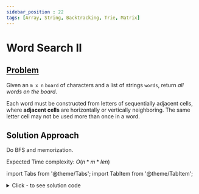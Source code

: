 ```yaml
---
sidebar_position : 22
tags: [Array, String, Backtracking, Trie, Matrix]
---
```


# Word Search II

## [Problem](https://leetcode.com/problems/word-search-ii/)

<p>Given an <code>m x n</code> <code>board</code>&nbsp;of characters and a list of strings <code>words</code>, return <em>all words on the board</em>.</p>

<p>Each word must be constructed from letters of sequentially adjacent cells, where <strong>adjacent cells</strong> are horizontally or vertically neighboring. The same letter cell may not be used more than once in a word.</p>

## Solution Approach

Do BFS and memorization.

Expected Time complexity: $O(n*m*len)$

import Tabs from '@theme/Tabs';
import TabItem from '@theme/TabItem';

<details><summary>Click - to see solution code</summary>

<Tabs>
<TabItem value="cpp" label="C++">

```cpp
class Solution {
    map<string, int> mp;
    vector<vector<char>> board;
    string s, w;
    int n, m, check, len;

   public:
    void traverse(int i, int j, int indx) {
        if (indx >= len) {
            if (s == w) check = 1;
            return;
        }
        if (check) return;
        if (board[i][j] != w[indx]) return;

        s.push_back(board[i][j]);
        char c = board[i][j];
        board[i][j] = '*';

        if (j > 0 && board[i][j - 1] != '*') traverse(i, j - 1, indx + 1);
        if (j < m - 1 && board[i][j + 1] != '*') traverse(i, j + 1, indx + 1);
        if (i > 0 && board[i - 1][j] != '*') traverse(i - 1, j, indx + 1);
        if (i < n - 1 && board[i + 1][j] != '*') traverse(i + 1, j, indx + 1);

        if (s == w) check = 1;
        board[i][j] = c;
        s.pop_back();
    }

    vector<string> findWords(vector<vector<char>>& board, vector<string>& words) {
        this->s = "";
        this->n = board.size();
        this->m = board[0].size();
        this->board = board;
        vector<string> ans;
        for (auto i : words) {
            this->w = i;
            this->len = w.length();
            s = "";
            check = 0;
            for (int j = 0; j < n; j++) {
                if (check) break;
                for (int k = 0; k < m; k++) {
                    if (check) break;
                    traverse(j, k, 0);
                }
            }
            if (check) ans.push_back(w);
        }
        return ans;
    }
};
```
</TabItem>
</Tabs>

</details>

